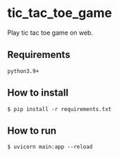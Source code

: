 # tic_tac_toe_game

Play tic tac toe game on web.

## Requirements

`python3.9+`

## How to install

```
$ pip install -r requirements.txt
```

## How to run

```
$ uvicorn main:app --reload
```